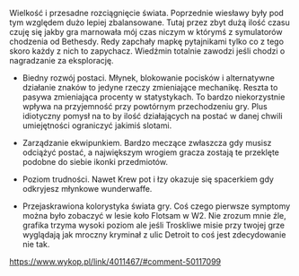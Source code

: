 Wielkość i przesadne rozciągnięcie świata. Poprzednie wiesławy były pod tym względem dużo lepiej zbalansowane. Tutaj przez zbyt dużą ilość czasu czuję się jakby gra marnowała mój czas niczym w którymś z symulatorów chodzenia od Bethesdy. Redy zapchały mapkę pytajnikami tylko co z tego skoro każdy z nich to zapychacz. Wiedźmin totalnie zawodzi jeśli chodzi o nagradzanie za eksplorację.

- Biedny rozwój postaci. Młynek, blokowanie pocisków i alternatywne działanie znaków to jedyne rzeczy zmieniające mechanikę. Reszta to pasywa zmieniająca procenty w statystykach. To bardzo niekorzystnie wpływa na przyjemność przy powtórnym przechodzeniu gry. Plus idiotyczny pomysł na to by ilość działających na postać w danej chwili umiejętności ograniczyć jakimiś slotami.

- Zarządzanie ekwipunkiem. Bardzo meczące zwłaszcza gdy musisz odciążyć postać, a największym wrogiem gracza zostają te przeklęte podobne do siebie ikonki przedmiotów.

- Poziom trudności. Nawet Krew pot i łzy okazuje się spacerkiem gdy odkryjesz młynkowe wunderwaffe.

- Przejaskrawiona kolorystyka świata gry. Coś czego pierwsze symptomy można było zobaczyć w lesie koło Flotsam w W2. Nie zrozum mnie źle, grafika trzyma wysoki poziom ale jeśli Troskliwe misie przy twojej grze wyglądają jak mroczny kryminał z ulic Detroit to coś jest zdecydowanie nie tak.

https://www.wykop.pl/link/4011467/#comment-50117099